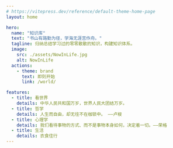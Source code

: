```yaml
---
# https://vitepress.dev/reference/default-theme-home-page
layout: home

hero:
  name: "知识库"
  text: "书山有路勤为径，学海无涯苦作舟。"
  tagline: 归纳总结学习过的零零散散的知识，构建知识体系。
  image:
    src: ./assets/NowInLife.jpg
    alt: NowInLife
  actions:
    - theme: brand
      text: 即刻开始
      link: /world/

features:
  - title: 看世界
    details: 中华人民共和国万岁，世界人民大团结万岁。
  - title: 哲学
    details: 人生而自由，却无往不在枷锁中。 ——卢梭
  - title: 心理学
    details: 我们看待事物的方式、而不是事物本身如何，决定着一切。——荣格
  - title: 生活
    details: 衣食住行
---
```


